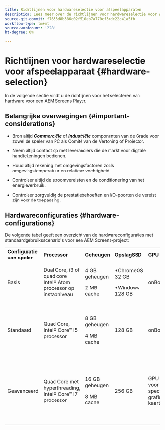 ```yaml
---
title: Richtlijnen voor hardwareselectie voor afspeelapparaten
description: Lees meer over de richtlijnen voor hardwareselectie voor AEM Screens Player-apparaten.
source-git-commit: f7653d8b386c02f510eb7a770cf3cdc22c41a5fb
workflow-type: tm+mt
source-wordcount: '228'
ht-degree: 0%

---
```



# Richtlijnen voor hardwareselectie voor afspeelapparaat {#hardware-selection}

In de volgende sectie vindt u de richtlijnen voor het selecteren van hardware voor een AEM Screens Player.

## Belangrijke overwegingen {#important-considerations}

* Bron altijd ***Commerciële*** of ***Industriële*** componenten van de Grade voor zowel de speler van PC als Comité van de Vertoning of Projector.

* Neem altijd contact op met leveranciers die de markt voor digitale handtekeningen bedienen.
* Houd altijd rekening met omgevingsfactoren zoals omgevingstemperatuur en relatieve vochtigheid.
* Controleer altijd de stroomvereisten en de conditionering van het energieverbruik.
* Controleer zorgvuldig de prestatiebehoeften en I/O-poorten die vereist zijn voor de toepassing.

## Hardwareconfiguraties {#hardware-configurations}

De volgende tabel geeft een overzicht van de hardwareconfiguraties met standaardgebruiksscenario&#39;s voor een AEM Screens-project:

<table>
 <tbody>
  <tr>
   <tr>
   <td><strong>Configuratie van speler</strong></td>
   <td><strong>Processor</strong></td>
   <td><strong>Geheugen</strong></td>
   <td><strong>OpslagSSD</strong></td>
   <td><strong>GPU</strong></td>
   <td><strong>Weergave</strong></td>
   <td><strong>I/O</strong></td>
   <td><strong>Gebruiksscenario's</strong></td>
  </tr>
  <tr>
   <td>Basis</td>
   <td>Dual Core, i3 of quad core Intel® Atom processor op instapniveau</td>
   <td><p>4 GB geheugen</p> <p>2 MB cache</p> </td>
   <td><p>*ChromeOS 32 GB</p> <p>*Windows 128 GB</p> </td>
   <td>onBoard</td>
   <td>1920 x 1080</td>
   <td>DVI <br /> Ethernet/Wireless, <br /> 2x USB</td>
   <td>
    <ul>
     <li>Standaard herhalen op volledig scherm <br /> </li>
     <li>Dagverdeling</li>
    </ul> </td>
  </tr>
  <tr>
   <td>Standaard</td>
   <td>Quad Core, Intel® Core™ i5 processor</td>
   <td><p>8 GB geheugen</p> <p>4 MB cache</p> </td>
   <td>128 GB</td>
   <td>onBoard</td>
   <td>3840x2160 (<code>4K</code>)</td>
   <td>DVI, HDMI <br /> Ethernet/Wireless, <br /> 2x USB</td>
   <td>
    <ul>
     <li>Single Source Dynamic Content</li>
     <li>Eenvoudig interactief</li>
     <li>1-3 Zone-indelingen</li>
    </ul> </td>
  </tr>
  <tr>
   <td>Geavanceerd</td>
   <td>Quad Core met hyperthreading, Intel® Core™ i7 processor</td>
   <td><p>16 GB geheugen</p> <p>8 MB cache</p> </td>
   <td>256 GB</td>
   <td>GPU voor speciale grafische kaarten</td>
   <td>3840x2160 (<code>4K</code>)</td>
   <td>DVI, HDMI <br /> Ethernet/Wireless, <br /> 4x USB</td>
   <td>
    <ul>
     <li>4 of meer inhoudszones, gelijktijdige videoweergave</li>
     <li>Interactief meerdere pagina's</li>
     <li>Multi-Source Data Triggers</li>
    </ul> </td>
  </tr>
 </tbody>
</table>
